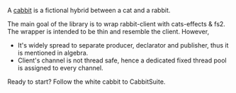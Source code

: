A [cabbit] is a fictional hybrid between a cat and a rabbit.

The main goal of the library is to wrap rabbit-client with cats-effects & fs2. The wrapper is intended to be thin and resemble the client. However,
- It's widely spread to separate producer, declarator and publisher, thus it is mentioned in algebra.
- Client's channel is not thread safe, hence a dedicated fixed thread pool is assigned to every channel.

Ready to start? Follow the white cabbit to CabbitSuite.

[cabbit]: https://en.wikipedia.org/wiki/Cabbit